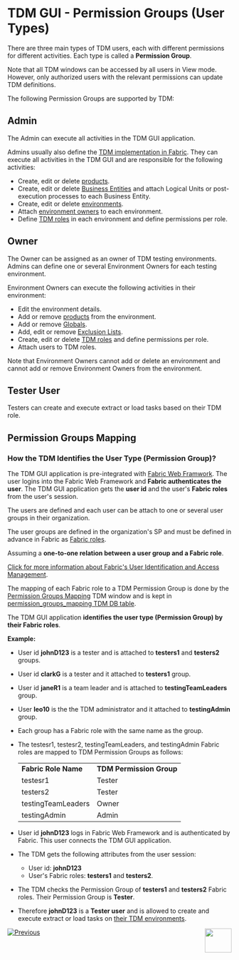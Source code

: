 # TDM GUI - Permission Groups (User Types)

There are three main types of TDM users, each with different permissions for different activities. Each type is called a **Permission Group**. 

Note that all TDM windows can be accessed by all users in View mode. However, only authorized users with the relevant permissions can update TDM definitions.

 The following Permission Groups are supported by TDM: 

## Admin 

The Admin can execute all activities in the TDM GUI application. 

Admins usually also define the [TDM implementation in Fabric](/articles/TDM/tdm_implementation/03_tdm_fabric_implementation_flow.md). They can execute all activities in the TDM GUI and are responsible for the following activities:

- Create, edit or delete [products](05_tdm_gui_product_window.md).
- Create, edit or delete [Business Entities](04_tdm_gui_business_entity_window.md) and attach Logical Units or post-execution processes to each Business Entity.
- Create, edit or delete [environments](07_tdm_gui_environment_overview.md).
- Attach [environment owners](08_environment_window_general_information.md#environment-owners) to each environment.
- Define [TDM roles](10_environment_roles_tab.md) in each environment and define permissions per role.

## Owner 

The Owner can be assigned as an owner of TDM testing environments. Admins can define one or several Environment Owners for each testing environment. 

Environment Owners can execute the following activities in their environment:

- Edit the environment details.
- Add or remove [products](11_environment_products_tab.md) from the environment.
- Add or remove [Globals](12_environment_globals_tab.md).
- Add, edit or remove [Exclusion Lists](13_environment_exclusion_lists.md).
- Create, edit or delete [TDM roles](10_environment_roles_tab.md) and define permissions per role.
- Attach users to TDM roles.

Note that Environment Owners cannot add or delete an environment and cannot add or remove Environment Owners from the environment.

## Tester User

Testers can create and execute extract or load tasks based on their TDM role. 

## Permission Groups Mapping

### How the TDM Identifies the User Type (Permission Group)? 

The TDM GUI application is pre-integrated with [Fabric Web Framwork](/articles/30_web_framework/02_preintegrated_apps_overview.md).  The user logins into the Fabric Web Framework and **Fabric authenticates the user**. The TDM GUI application gets the **user id** and the user's **Fabric roles** from the user's session. 

The users are defined and each user can be attach to one or several user groups in their organization. 

The user groups are defined in the organization's SP and must be defined in advance in Fabric as [Fabric roles](/articles/17_fabric_credentials/02_fabric_credentials_commands.md#create-role). 

Assuming a **one-to-one relation between a user group and a Fabric role**.

[Click for more information about Fabric's User Identification and Access Management](/articles/26_fabric_security/07_user_IAM_overview.md).

The mapping of each Fabric role to a TDM Permission Group is done by the [Permission Groups Mapping](02a_permission_group_mapping_window.md) TDM window and is kept in [permission_groups_mapping TDM DB table](/articles/TDM/tdm_architecture/02_tdm_database.md#permission_groups_mapping).

The TDM GUI application **identifies the user type (Permission Group) by their Fabric roles**.

**Example:**

- User id **johnD123** is a tester and is attached to **testers1** and **testers2** groups.
- User id **clarkG** is a tester and it attached to **testers1** group.
- User id **janeR1** is a team leader and is attached to **testingTeamLeaders** group.
- User **leo10** is the the TDM administrator and it attached to **testingAdmin** group. 

- Each group has a Fabric role with the same name as the group.

- The testesr1, testesr2, testingTeamLeaders, and testingAdmin Fabric roles are mapped to TDM Permission Groups as follows:

  <table width="900pxl">
  <tbody>
  <tr>
  <td><strong>Fabric Role Name</strong></td>
  <td><strong>TDM Permission Group</strong></td>
  </tr>
  <tr>
  <td>testesr1</td>
  <td>Tester</td>
  </tr>
  <tr>
  <td>testers2</td>
  <td>Tester</td>
  </tr>
  <tr>
  <td>testingTeamLeaders</td>
  <td>Owner</td>
  </tr>
  <tr>
  <td>testingAdmin</td>
  <td>Admin</td>
  </tr>
  </table>

- User id **johnD123** logs in Fabric Web Framework and is authenticated by Fabric. This user connects the TDM GUI application.

- The TDM gets the following attributes from the user session:

  - User id:  **johnD123**
  - User's Fabric roles: **testers1** and **testers2**.

- The TDM checks the Permission Group of **testers1** and **testers2** Fabric roles. Their Permission Group is **Tester**.

- Therefore **johnD123** is a **Tester user** and is allowed to create and execute extract or load tasks on [their TDM environments](/articles/TDM/tdm_gui/07_tdm_gui_environment_overview.md). 

  

[![Previous](/articles/images/Previous.png)](01_tdm_gui_overview.md)[<img align="right" width="60" height="54" src="/articles/images/Next.png">](02a_permission_group_mapping_window.md)



